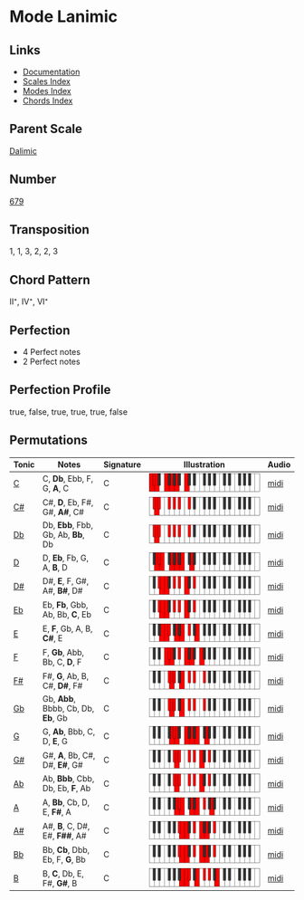 # Mode Lanimic

## Links

- [Documentation](README.md)
- [Scales Index](Scales.md)
- [Modes Index](Modes.md)
- [Chords Index](Chords.md)

## Parent Scale

[Dalimic](ScaleDalimic.md)

## Number

[679](https://ianring.com/musictheory/scales/679)

## Transposition

1, 1, 3, 2, 2, 3

## Chord Pattern

II⁺, IV⁺, VI⁺

## Perfection

- 4 Perfect notes
- 2 Perfect notes

## Perfection Profile

true, false, true, true, true, false

## Permutations

| Tonic | Notes | Signature | Illustration | Audio |
|-------|-------|-----------|--------------|-------|
| [C](ModeCNaturalLanimic.md) | C, **Db**, Ebb, F, G, **A**, C | C | ![CNaturalLanimic](ModeCNaturalLanimic.png) | [midi](https://github.com/edipermadi/music/blob/main/docs/ModeCNaturalLanimic.mid?raw=true) |
| [C#](ModeCSharpLanimic.md) | C#, **D**, Eb, F#, G#, **A#**, C# | C | ![CSharpLanimic](ModeCSharpLanimic.png) | [midi](https://github.com/edipermadi/music/blob/main/docs/ModeCSharpLanimic.mid?raw=true) |
| [Db](ModeDFlatLanimic.md) | Db, **Ebb**, Fbb, Gb, Ab, **Bb**, Db | C | ![DFlatLanimic](ModeDFlatLanimic.png) | [midi](https://github.com/edipermadi/music/blob/main/docs/ModeDFlatLanimic.mid?raw=true) |
| [D](ModeDNaturalLanimic.md) | D, **Eb**, Fb, G, A, **B**, D | C | ![DNaturalLanimic](ModeDNaturalLanimic.png) | [midi](https://github.com/edipermadi/music/blob/main/docs/ModeDNaturalLanimic.mid?raw=true) |
| [D#](ModeDSharpLanimic.md) | D#, **E**, F, G#, A#, **B#**, D# | C | ![DSharpLanimic](ModeDSharpLanimic.png) | [midi](https://github.com/edipermadi/music/blob/main/docs/ModeDSharpLanimic.mid?raw=true) |
| [Eb](ModeEFlatLanimic.md) | Eb, **Fb**, Gbb, Ab, Bb, **C**, Eb | C | ![EFlatLanimic](ModeEFlatLanimic.png) | [midi](https://github.com/edipermadi/music/blob/main/docs/ModeEFlatLanimic.mid?raw=true) |
| [E](ModeENaturalLanimic.md) | E, **F**, Gb, A, B, **C#**, E | C | ![ENaturalLanimic](ModeENaturalLanimic.png) | [midi](https://github.com/edipermadi/music/blob/main/docs/ModeENaturalLanimic.mid?raw=true) |
| [F](ModeFNaturalLanimic.md) | F, **Gb**, Abb, Bb, C, **D**, F | C | ![FNaturalLanimic](ModeFNaturalLanimic.png) | [midi](https://github.com/edipermadi/music/blob/main/docs/ModeFNaturalLanimic.mid?raw=true) |
| [F#](ModeFSharpLanimic.md) | F#, **G**, Ab, B, C#, **D#**, F# | C | ![FSharpLanimic](ModeFSharpLanimic.png) | [midi](https://github.com/edipermadi/music/blob/main/docs/ModeFSharpLanimic.mid?raw=true) |
| [Gb](ModeGFlatLanimic.md) | Gb, **Abb**, Bbbb, Cb, Db, **Eb**, Gb | C | ![GFlatLanimic](ModeGFlatLanimic.png) | [midi](https://github.com/edipermadi/music/blob/main/docs/ModeGFlatLanimic.mid?raw=true) |
| [G](ModeGNaturalLanimic.md) | G, **Ab**, Bbb, C, D, **E**, G | C | ![GNaturalLanimic](ModeGNaturalLanimic.png) | [midi](https://github.com/edipermadi/music/blob/main/docs/ModeGNaturalLanimic.mid?raw=true) |
| [G#](ModeGSharpLanimic.md) | G#, **A**, Bb, C#, D#, **E#**, G# | C | ![GSharpLanimic](ModeGSharpLanimic.png) | [midi](https://github.com/edipermadi/music/blob/main/docs/ModeGSharpLanimic.mid?raw=true) |
| [Ab](ModeAFlatLanimic.md) | Ab, **Bbb**, Cbb, Db, Eb, **F**, Ab | C | ![AFlatLanimic](ModeAFlatLanimic.png) | [midi](https://github.com/edipermadi/music/blob/main/docs/ModeAFlatLanimic.mid?raw=true) |
| [A](ModeANaturalLanimic.md) | A, **Bb**, Cb, D, E, **F#**, A | C | ![ANaturalLanimic](ModeANaturalLanimic.png) | [midi](https://github.com/edipermadi/music/blob/main/docs/ModeANaturalLanimic.mid?raw=true) |
| [A#](ModeASharpLanimic.md) | A#, **B**, C, D#, E#, **F##**, A# | C | ![ASharpLanimic](ModeASharpLanimic.png) | [midi](https://github.com/edipermadi/music/blob/main/docs/ModeASharpLanimic.mid?raw=true) |
| [Bb](ModeBFlatLanimic.md) | Bb, **Cb**, Dbb, Eb, F, **G**, Bb | C | ![BFlatLanimic](ModeBFlatLanimic.png) | [midi](https://github.com/edipermadi/music/blob/main/docs/ModeBFlatLanimic.mid?raw=true) |
| [B](ModeBNaturalLanimic.md) | B, **C**, Db, E, F#, **G#**, B | C | ![BNaturalLanimic](ModeBNaturalLanimic.png) | [midi](https://github.com/edipermadi/music/blob/main/docs/ModeBNaturalLanimic.mid?raw=true) |
